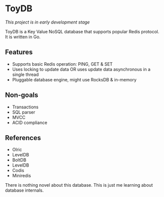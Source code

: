 # ToyDB

*This project is in early development stage*

ToyDB is a Key Value NoSQL database that supports popular Redis protocol. It is written in Go.

## Features

- Supports basic Redis operation: PING, GET & SET
- Uses locking to update data OR uses update data asynchronous in a single thread 
- Pluggable database engine, might use RocksDB & in-memory

## Non-goals

- Transactions
- SQL parser
- MVCC
- ACID compliance

## References

- Olric
- LevelDB
- BoltDB
- LevelDB
- Codis
- Miniredis

There is nothing novel about this database. This is just me learning about database internals.
